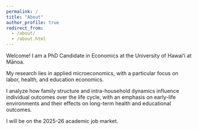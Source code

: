 ```yaml
---
permalink: /
title: "About"
author_profile: true
redirect_from: 
  - /about/
  - /about.html
---
```


Welcome! I am a PhD Candidate in Economics at the University of Hawaiʻi at Mānoa.

My research lies in applied microeconomics, with a particular focus on labor, health, and education economics. 

I analyze how family structure and intra-household dynamics influence individual outcomes over the life cycle, with an emphasis on early-life environments and their effects on long-term health and educational outcomes.

I will be on the 2025-26 academic job market.
